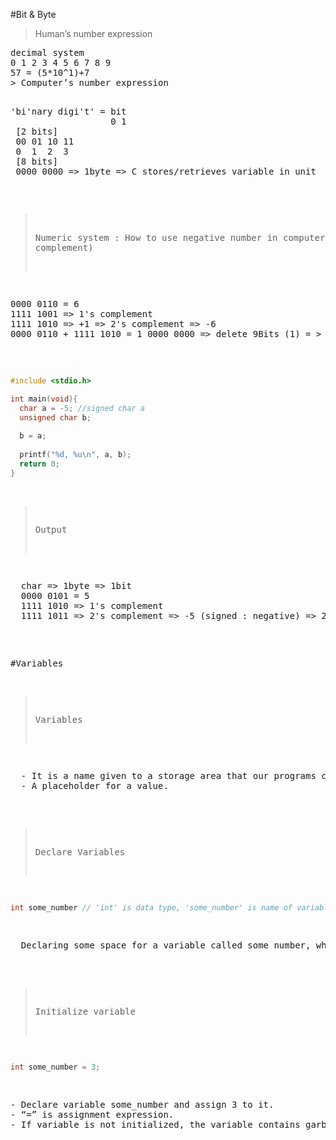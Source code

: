 #Bit & Byte
>Human’s number expression
<pre>decimal system
0 1 2 3 4 5 6 7 8 9
57 = (5*10^1)+7
> Computer’s number expression

<pre>
'bi'nary digi't' = bit
  				   0 1
 [2 bits]
 00 01 10 11
 0	1  2  3
 [8 bits]
 0000 0000 => 1byte => C stores/retrieves variable in unit
</pre>

> Numeric system : How to use negative number in computer (2's complement)

<pre>
0000 0110 = 6
1111 1001 => 1's complement
1111 1010 => +1 => 2's complement => -6
0000 0110 + 1111 1010 = 1 0000 0000 => delete 9Bits (1) = > 0000 0000 => 0
</pre>

```c
#include <stdio.h>

int main(void){
  char a = -5; //signed char a
  unsigned char b;
  
  b = a;
  
  printf("%d, %u\n", a, b);
  return 0;
}
```

> Output

<pre>
  char => 1byte => 1bit
  0000 0101 = 5
  1111 1010 => 1's complement
  1111 1011 => 2's complement => -5 (signed : negative) => 251 (unsigned : postive)
</pre>

#Variables
> Variables

<pre>
  - It is a name given to a storage area that our programs can manipulate.
  - A placeholder for a value.
</pre>

> Declare Variables

```c
int some_number // 'int' is data type, 'some_number' is name of variable
```

<pre>
  Declaring some space for a variable called some_number, which will be used to store integer data.
</pre>

> Initialize variable

```c
int some_number = 3;
```

<pre>
- Declare variable some_number and assign 3 to it.
- “=” is assignment expression.
- If variable is not initialized, the variable contains garbage value. 
</pre>


